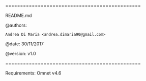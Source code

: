 ==============================================

 README.md

 @authors:
 
	Andrea Di Maria <andrea.dimaria90@gmail.com>
	         
 @date: 30/11/2017
	 
 @version: v1.0

==============================================

Requirements: Omnet v4.6
